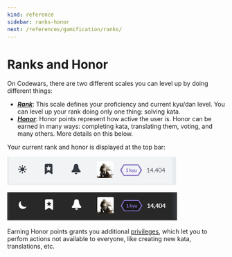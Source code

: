 ```yaml
---
kind: reference
sidebar: ranks-honor
next: /references/gamification/ranks/
---
```


# Ranks and Honor

On Codewars, there are two different scales you can level up by doing different things:

- [**_Rank_**](/references/gamification/ranks/): This scale defines your proficiency and current kyu/dan level. You can level up your rank doing only one thing: solving kata.
- [**_Honor_**](/references/gamification/honor/): Honor points represent how active the user is. Honor can be earned in many ways: completing kata, translating them, voting, and many others. More details on this below.

Your current rank and honor is displayed at the top bar:

<div class="block dark:hidden">

![top bar](./img/top-bar_light.png)

</div>
<div class="hidden dark:block">

![top bar](./img/top-bar_dark.png)

</div>

Earning Honor points grants you additional [privileges](/references/gamification/privileges/), which let you to perfom actions not available to everyone, like creating new kata, translations, etc.
